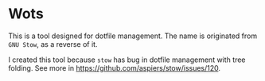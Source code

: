 # Wots

This is a tool designed for dotfile management. The name is originated from `GNU Stow`, as a reverse
of it.

I created this tool because `stow` has bug in dotfile management with tree folding. See more in
<https://github.com/aspiers/stow/issues/120>.
